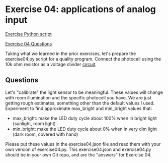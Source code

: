 # Exercise 04: applications of analog input

[Exercise Python script](./exercise04.py)

[Exercise 04 Questions](#questions)

Taking what we learned in the prior exercises, let's prepare the exercise04.py script for a quality program.
Connect the photocell using the 10k ohm resistor as a voltage divider [circuit](../doc/circuit.md).

## Questions

Let's "calibrate" the light sensor to be meaningful.
These values will change with room illumination and the specific photocell you have.
We are just getting rough estimates, something other than the default values I used.
Experiment to find approximate max_bright and min_bright values that:

* max_bright: make the LED duty cycle about 100% when in bright light (sunlight, room light)
* min_bright: make the LED duty cycle about 0% when in very dim light (dark room, covered with hand)

Please put these values in the exercise04.json file and read them with your own version of exercise04.py.
This exercise04.json and exercise04.py should be in your own Git repo, and are the "answers" for Exercise 04.
